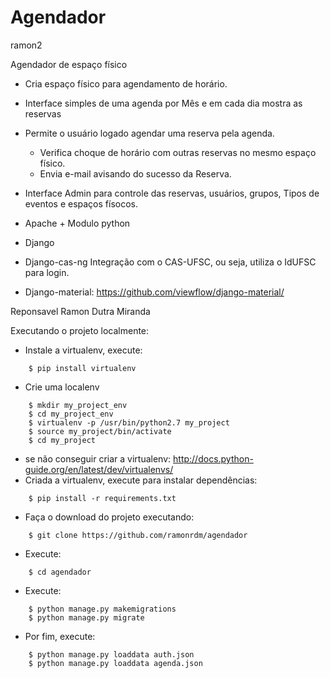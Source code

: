 Agendador
=========

ramon2

Agendador de espaço físico

+ Cria espaço físico para agendamento de horário.
+ Interface simples de uma agenda por Mês e em cada dia mostra as reservas
+ Permite o usuário logado agendar uma reserva pela agenda.
    + Verifica choque de horário com outras reservas no mesmo espaço físico.
    + Envia e-mail avisando do sucesso da Reserva.
+ Interface Admin para controle das reservas, usuários, grupos, Tipos de eventos e espaços físocos.

 + Apache + Modulo python 
 + Django 
 + Django-cas-ng
     Integração com o CAS-UFSC, ou seja, utiliza o IdUFSC para login.
 + Django-material:
    https://github.com/viewflow/django-material/

Reponsavel Ramon Dutra Miranda

Executando o projeto localmente:
+ Instale a virtualenv, execute:
```
    $ pip install virtualenv
```
+ Crie uma localenv
```
    $ mkdir my_project_env
    $ cd my_project_env
    $ virtualenv -p /usr/bin/python2.7 my_project
    $ source my_project/bin/activate
    $ cd my_project
```
+ se não conseguir criar a virtualenv: http://docs.python-guide.org/en/latest/dev/virtualenvs/
+ Criada a virtualenv, execute para instalar dependências:
```
    $ pip install -r requirements.txt
```
+ Faça o download do projeto executando:
```
    $ git clone https://github.com/ramonrdm/agendador
```
+ Execute:
```
    $ cd agendador
```
+ Execute: 
```
    $ python manage.py makemigrations
    $ python manage.py migrate
```
+ Por fim, execute:
```
    $ python manage.py loaddata auth.json
    $ python manage.py loaddata agenda.json
```
